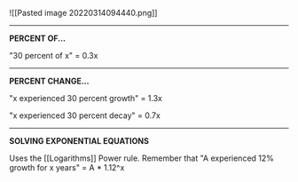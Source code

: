 ![[Pasted image 20220314094440.png]]

****

**PERCENT OF...**

"30 percent of x" = 0.3x

****

**PERCENT CHANGE...**

"x experienced 30 percent growth" = 1.3x

"x experienced 30 percent decay" = 0.7x

****

**SOLVING EXPONENTIAL EQUATIONS**


Uses the [[Logarithms]] Power rule. Remember that "A experienced 12% growth for x years" = A * 1.12^x